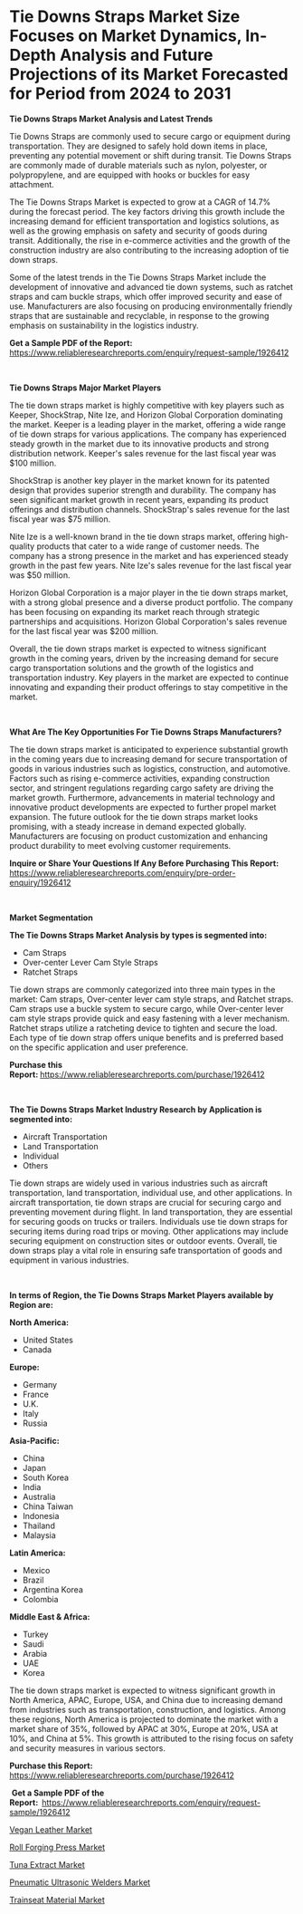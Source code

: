 <p><h1>Tie Downs Straps Market Size Focuses on Market Dynamics, In-Depth Analysis and Future Projections of its Market Forecasted for Period from 2024 to 2031</h1></p><p><strong>Tie Downs Straps Market Analysis and Latest Trends</strong></p>
<p><p>Tie Downs Straps are commonly used to secure cargo or equipment during transportation. They are designed to safely hold down items in place, preventing any potential movement or shift during transit. Tie Downs Straps are commonly made of durable materials such as nylon, polyester, or polypropylene, and are equipped with hooks or buckles for easy attachment.</p><p>The Tie Downs Straps Market is expected to grow at a CAGR of 14.7% during the forecast period. The key factors driving this growth include the increasing demand for efficient transportation and logistics solutions, as well as the growing emphasis on safety and security of goods during transit. Additionally, the rise in e-commerce activities and the growth of the construction industry are also contributing to the increasing adoption of tie down straps.</p><p>Some of the latest trends in the Tie Downs Straps Market include the development of innovative and advanced tie down systems, such as ratchet straps and cam buckle straps, which offer improved security and ease of use. Manufacturers are also focusing on producing environmentally friendly straps that are sustainable and recyclable, in response to the growing emphasis on sustainability in the logistics industry.</p></p>
<p><strong>Get a Sample PDF of the Report:&nbsp;</strong> <a href="https://www.reliableresearchreports.com/enquiry/request-sample/1926412">https://www.reliableresearchreports.com/enquiry/request-sample/1926412</a></p>
<p>&nbsp;</p>
<p><strong>Tie Downs Straps Major Market Players</strong></p>
<p><p>The tie down straps market is highly competitive with key players such as Keeper, ShockStrap, Nite Ize, and Horizon Global Corporation dominating the market. Keeper is a leading player in the market, offering a wide range of tie down straps for various applications. The company has experienced steady growth in the market due to its innovative products and strong distribution network. Keeper's sales revenue for the last fiscal year was $100 million.</p><p>ShockStrap is another key player in the market known for its patented design that provides superior strength and durability. The company has seen significant market growth in recent years, expanding its product offerings and distribution channels. ShockStrap's sales revenue for the last fiscal year was $75 million.</p><p>Nite Ize is a well-known brand in the tie down straps market, offering high-quality products that cater to a wide range of customer needs. The company has a strong presence in the market and has experienced steady growth in the past few years. Nite Ize's sales revenue for the last fiscal year was $50 million.</p><p>Horizon Global Corporation is a major player in the tie down straps market, with a strong global presence and a diverse product portfolio. The company has been focusing on expanding its market reach through strategic partnerships and acquisitions. Horizon Global Corporation's sales revenue for the last fiscal year was $200 million.</p><p>Overall, the tie down straps market is expected to witness significant growth in the coming years, driven by the increasing demand for secure cargo transportation solutions and the growth of the logistics and transportation industry. Key players in the market are expected to continue innovating and expanding their product offerings to stay competitive in the market.</p></p>
<p>&nbsp;</p>
<p><strong>What Are The Key Opportunities For Tie Downs Straps Manufacturers?</strong></p>
<p><p>The tie down straps market is anticipated to experience substantial growth in the coming years due to increasing demand for secure transportation of goods in various industries such as logistics, construction, and automotive. Factors such as rising e-commerce activities, expanding construction sector, and stringent regulations regarding cargo safety are driving the market growth. Furthermore, advancements in material technology and innovative product developments are expected to further propel market expansion. The future outlook for the tie down straps market looks promising, with a steady increase in demand expected globally. Manufacturers are focusing on product customization and enhancing product durability to meet evolving customer requirements.</p></p>
<p><strong>Inquire or Share Your Questions If Any Before Purchasing This Report:</strong> <a href="https://www.reliableresearchreports.com/enquiry/pre-order-enquiry/1926412">https://www.reliableresearchreports.com/enquiry/pre-order-enquiry/1926412</a></p>
<p>&nbsp;</p>
<p><strong>Market Segmentation</strong></p>
<p><strong>The Tie Downs Straps Market Analysis by types is segmented into:</strong></p>
<p><ul><li>Cam Straps</li><li>Over-center Lever Cam Style Straps</li><li>Ratchet Straps</li></ul></p>
<p><p>Tie down straps are commonly categorized into three main types in the market: Cam straps, Over-center lever cam style straps, and Ratchet straps. Cam straps use a buckle system to secure cargo, while Over-center lever cam style straps provide quick and easy fastening with a lever mechanism. Ratchet straps utilize a ratcheting device to tighten and secure the load. Each type of tie down strap offers unique benefits and is preferred based on the specific application and user preference.</p></p>
<p><strong>Purchase this Report:&nbsp;</strong><a href="https://www.reliableresearchreports.com/purchase/1926412">https://www.reliableresearchreports.com/purchase/1926412</a></p>
<p>&nbsp;</p>
<p><strong>The Tie Downs Straps Market Industry Research by Application is segmented into:</strong></p>
<p><ul><li>Aircraft Transportation</li><li>Land Transportation</li><li>Individual</li><li>Others</li></ul></p>
<p><p>Tie down straps are widely used in various industries such as aircraft transportation, land transportation, individual use, and other applications. In aircraft transportation, tie down straps are crucial for securing cargo and preventing movement during flight. In land transportation, they are essential for securing goods on trucks or trailers. Individuals use tie down straps for securing items during road trips or moving. Other applications may include securing equipment on construction sites or outdoor events. Overall, tie down straps play a vital role in ensuring safe transportation of goods and equipment in various industries.</p></p>
<p>&nbsp;</p>
<p><strong>In terms of Region, the Tie Downs Straps Market Players available by Region are:</strong></p>
<p>
    <p> <strong> North America: </strong>
        <ul>
            <li>United States</li>
            <li>Canada</li>
        </ul>
        </p> 
    <p> <strong> Europe: </strong>
        <ul>
            <li>Germany</li>
            <li>France</li>
            <li>U.K.</li>
            <li>Italy</li>
            <li>Russia</li>
        </ul>
        </p> 
    <p> <strong> Asia-Pacific: </strong>
        <ul>
            <li>China</li>
            <li>Japan</li>
            <li>South Korea</li>
            <li>India</li>
            <li>Australia</li>
            <li>China Taiwan</li>
            <li>Indonesia</li>
            <li>Thailand</li>
            <li>Malaysia</li>
        </ul>
        </p> 
    <p> <strong> Latin America: </strong>
        <ul>
            <li>Mexico</li>
            <li>Brazil</li>
            <li>Argentina Korea</li>
            <li>Colombia</li>
        </ul>
        </p> 
    <p> <strong> Middle East & Africa: </strong>
        <ul>
            <li>Turkey</li>
            <li>Saudi</li>
            <li>Arabia</li>
            <li>UAE</li>
            <li>Korea</li>
        </ul>
    </p>
    </p>
<p><p>The tie down straps market is expected to witness significant growth in North America, APAC, Europe, USA, and China due to increasing demand from industries such as transportation, construction, and logistics. Among these regions, North America is projected to dominate the market with a market share of 35%, followed by APAC at 30%, Europe at 20%, USA at 10%, and China at 5%. This growth is attributed to the rising focus on safety and security measures in various sectors.</p></p>
<p><strong>Purchase this Report: </strong><a href="https://www.reliableresearchreports.com/purchase/1926412">https://www.reliableresearchreports.com/purchase/1926412</a></p>
<p>&nbsp;<strong>Get a Sample PDF of the Report:&nbsp;&nbsp;</strong><a href="https://www.reliableresearchreports.com/enquiry/request-sample/1926412">https://www.reliableresearchreports.com/enquiry/request-sample/1926412</a></p>
<p><strong></strong></p>
<p><p><a href="https://view.publitas.com/reportprime-1/vegan-leather-market-size-and-growth-market-segmentation-regional-and-country-breakdowns-and-market-trends-for-period-from-2024-2031/">Vegan Leather Market</a></p><p><a href="https://pretty-mail-caf.notion.site/Roll-Forging-Press-Market-Size-Growth-and-Forecast-from-2024-2031-7fe2e325509248ed94a95887fe2c83d7">Roll Forging Press Market</a></p><p><a href="https://view.publitas.com/reportprime-1/tuna-extract-market-research-report-provides-thorough-industry-overview-which-offers-an-in-depth-analysis-of-product-trends-and-new-market-divisions/">Tuna Extract Market</a></p><p><a href="https://full-wildebeest-80b.notion.site/Pneumatic-Ultrasonic-Welders-Market-Centers-on-Aspects-such-as-Market-Growth-Market-Share-Market-O-01ae5055f30e4d1f97507554de9e7794">Pneumatic Ultrasonic Welders Market</a></p><p><a href="https://flame-sidecar-702.notion.site/Trainseat-Material-Market-Size-and-Growth-Market-Segmentation-Regional-and-Country-Breakdowns-and-04a0694da64d484e80f546e58422f8ea">Trainseat Material Market</a></p></p>